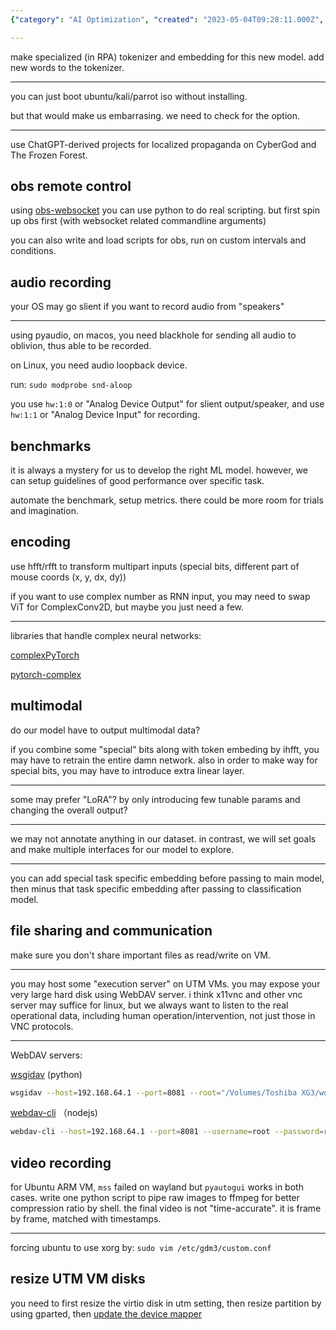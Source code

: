 ```yaml
---
{"category": "AI Optimization", "created": "2023-05-04T09:28:11.000Z", "date": "2023-05-04 09:28:11", "description": "This article discusses various techniques such as optimizing AI models, utilizing different methods for creating bootable operating systems, working with tokenizers and embeddings, controlling OBS through Python programming, recording audio on macOS and Linux platforms, exploring complex neural network libraries, performing file operations using webdav-cli, capturing videos using Python and ffmpeg, forcing Ubuntu to utilize Xorg, and resizing virtual machine disks in UTM.", "modified": "2023-06-07T06:20:16.360Z", "tags": ["AI optimization", "bootable OS methods", "tokenizers", "embeddings", "OBS control", "Python", "audio recording", "macOS", "Linux", "neural networks", "webdav-cli", "file operations", "video recording", "ffmpeg", "Ubuntu", "Xorg", "UTM VM disks", "resizing"], "title": "Agi That Controls Computer"}

---
```


make specialized (in RPA) tokenizer and embedding for this new model. add new words to the tokenizer.

----

you can just boot ubuntu/kali/parrot iso without installing.

but that would make us embarrasing. we need to check for the option.

----

use ChatGPT-derived projects for localized propaganda on CyberGod and The Frozen Forest.

## obs remote control

using [obs-websocket](https://github.com/obsproject/obs-websocket) you can use python to do real scripting. but first spin up obs first (with websocket related commandline arguments)

you can also write and load scripts for obs, run on custom intervals and conditions.

## audio recording

your OS may go slient if you want to record audio from "speakers"

----

using pyaudio, on macos, you need blackhole for sending all audio to oblivion, thus able to be recorded.

on Linux, you need audio loopback device.

run: `sudo modprobe snd-aloop`

you use `hw:1:0` or "Analog Device Output" for slient output/speaker, and use `hw:1:1` or "Analog Device Input" for recording.

## benchmarks

it is always a mystery for us to develop the right ML model. however, we can setup guidelines of good performance over specific task.

automate the benchmark, setup metrics. there could be more room for trials and imagination.

## encoding

use hfft/rfft to transform multipart inputs (special bits, different part of mouse coords (x, y, dx, dy))

if you want to use complex number as RNN input, you may need to swap ViT for ComplexConv2D, but maybe you just need a few.

----

libraries that handle complex neural networks:

[complexPyTorch](https://github.com/wavefrontshaping/complexPyTorch)

[pytorch-complex](https://github.com/soumickmj/pytorch-complex)

## multimodal

do our model have to output multimodal data?

if you combine some "special" bits along with token embeding by ihfft, you may have to retrain the entire damn network. also in order to make way for special bits, you may have to introduce extra linear layer.

----

some may prefer "LoRA"? by only introducing few tunable params and changing the overall output?

----

we may not annotate anything in our dataset. in contrast, we will set goals and make multiple interfaces for our model to explore.

----

you can add special task specific embedding before passing to main model, then minus that task specific embedding after passing to classification model.

## file sharing and communication

make sure you don't share important files as read/write on VM.

----

you may host some "execution server" on UTM VMs. you may expose your very large hard disk using WebDAV server. i think x11vnc and other vnc server may suffice for linux, but we always want to listen to the real operational data, including human operation/intervention, not just those in VNC protocols.

----

WebDAV servers:

[wsgidav](https://github.com/mar10/wsgidav) (python)

```bash
wsgidav --host=192.168.64.1 --port=8081 --root="/Volumes/Toshiba XG3/works/agi_computer_control"  --auth=anonymous

```

[webdav-cli](https://github.com/svtslv/webdav-cli) （nodejs)

```bash
webdav-cli --host=192.168.64.1 --port=8081 --username=root --password=root --path="/Volumes/Toshiba XG3/works/agi_computer_control"

```

## video recording

for Ubuntu ARM VM, `mss` failed on wayland but `pyautogui` works in both cases. write one python script to pipe raw images to ffmpeg for better compression ratio by shell. the final video is not "time-accurate". it is frame by frame, matched with timestamps.

----

forcing ubuntu to use xorg by: `sudo vim /etc/gdm3/custom.conf`

## resize UTM VM disks

you need to first resize the virtio disk in utm setting, then resize partition by using gparted, then [update the device mapper](https://www.albertyw.com/note/resizing-ubuntu-utm#:~:text=For%20an%20Ubuntu%20guest%20OS%20running%20a%20default,be%20corrected%20by%20w%20%28rite%29%20warning%20More%20items)

